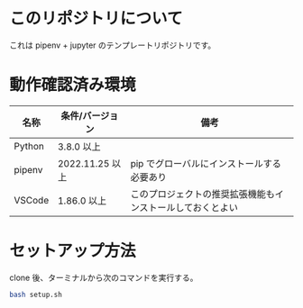 # このリポジトリについて

これは pipenv + jupyter のテンプレートリポジトリです。

# 動作確認済み環境

| 名称   | 条件/バージョン | 備考                                                       |
| ------ | --------------- | ---------------------------------------------------------- |
| Python | 3.8.0 以上      | 　                                                         |
| pipenv | 2022.11.25 以上 | pip でグローバルにインストールする必要あり                 |
| VSCode | 1.86.0 以上     | このプロジェクトの推奨拡張機能もインストールしておくとよい |

# セットアップ方法

clone 後、ターミナルから次のコマンドを実行する。

```bash
bash setup.sh
```
